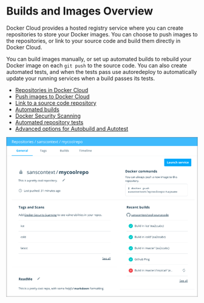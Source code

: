 <!--[metadata]>
+++
title = "Builds and Images Overview"
description = "Manage Builds and Images in Docker Cloud"
keywords = ["builds, images, Cloud"]
notoc = true
[menu.main]
parent="builds"
weight=-80
+++
<![end-metadata]-->

# Builds and Images Overview

Docker Cloud provides a hosted registry service where you can create
repositories to store your Docker images. You can choose to push images to the
repositories, or link to your source code and build them directly in Docker
Cloud.

You can build images manually, or set up automated builds to rebuild your Docker
image on each `git push` to the source code. You can also create automated
tests, and when the tests pass use autoredeploy to automatically update your
running services when a build passes its tests.

* [Repositories in Docker Cloud](repos.md)
* [Push images to Docker Cloud](push-images.md)
* [Link to a source code repository](link-source.md)
* [Automated builds](automated-build.md)
* [Docker Security Scanning](image-scan.md)
* [Automated repository tests](automated-testing.md)
* [Advanced options for Autobuild and Autotest](advanced.md)

![a Docker Cloud repository's General view](images/repo-general.png)
